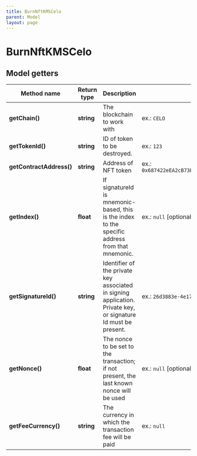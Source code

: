 ```yaml
---
title: BurnNftKMSCelo
parent: Model
layout: page
---
```


# BurnNftKMSCelo

## Model getters

Method name | Return type | Description | Notes
------------ | ------------- | ------------- | -------------
**getChain()** | **string** | The blockchain to work with | ex.: `CELO`
**getTokenId()** | **string** | ID of token to be destroyed. | ex.: `123`
**getContractAddress()** | **string** | Address of NFT token | ex.: `0x687422eEA2cB73B5d3e242bA5456b782919AFc85`
**getIndex()** | **float** | If signatureId is mnemonic-based, this is the index to the specific address from that mnemonic. | ex.: `null` [optional]
**getSignatureId()** | **string** | Identifier of the private key associated in signing application. Private key, or signature Id must be present. | ex.: `26d3883e-4e17-48b3-a0ee-09a3e484ac83`
**getNonce()** | **float** | The nonce to be set to the transaction; if not present, the last known nonce will be used | ex.: `null` [optional]
**getFeeCurrency()** | **string** | The currency in which the transaction fee will be paid | ex.: `null`

